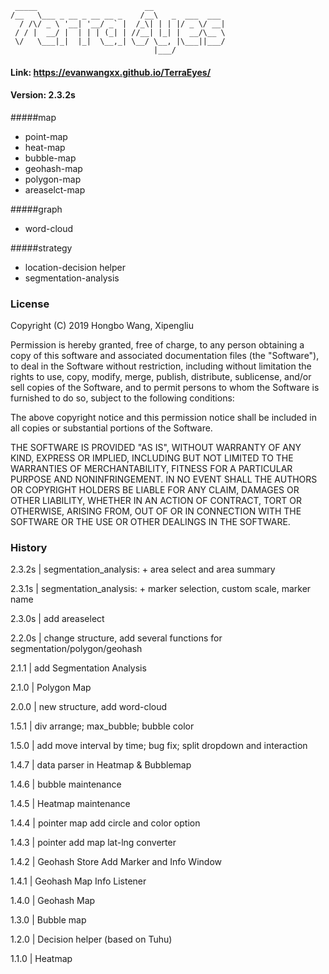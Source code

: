 


     _____                        __                
    /__   \___ _ __ _ __ __ _    /__\   _  ___  ___ 
      / /\/ _ \ '__| '__/ _` |  /_\| | | |/ _ \/ __|
     / / |  __/ |  | | | (_| | //__| |_| |  __/\__ \
     \/   \___|_|  |_|  \__,_| \__/ \__, |\___||___/
                                    |___/           


#### Link:  https://evanwangxx.github.io/TerraEyes/

#### Version: 2.3.2s

#####map

* point-map
* heat-map
* bubble-map
* geohash-map
* polygon-map
* areaselct-map

#####graph

* word-cloud

#####strategy

* location-decision helper
* segmentation-analysis

### License
Copyright (C) 2019 Hongbo Wang, Xipengliu 

Permission is hereby granted, free of charge, to any person obtaining a copy of this software and associated documentation files (the "Software"), to deal in the Software without restriction, including without limitation the rights to use, copy, modify, merge, publish, distribute, sublicense, and/or sell copies of the Software, and to permit persons to whom the Software is furnished to do so, subject to the following conditions:

The above copyright notice and this permission notice shall be included in all copies or substantial portions of the Software.

THE SOFTWARE IS PROVIDED "AS IS", WITHOUT WARRANTY OF ANY KIND, EXPRESS OR IMPLIED, INCLUDING BUT NOT LIMITED TO THE WARRANTIES OF MERCHANTABILITY, FITNESS FOR A PARTICULAR PURPOSE AND NONINFRINGEMENT. IN NO EVENT SHALL THE AUTHORS OR COPYRIGHT HOLDERS BE LIABLE FOR ANY CLAIM, DAMAGES OR OTHER LIABILITY, WHETHER IN AN ACTION OF CONTRACT, TORT OR OTHERWISE, ARISING FROM, OUT OF OR IN CONNECTION WITH THE SOFTWARE OR THE USE OR OTHER DEALINGS IN THE SOFTWARE.


### History

2.3.2s  | segmentation_analysis: + area select and area summary

2.3.1s  | segmentation_analysis: + marker selection, custom scale, marker name

2.3.0s  | add areaselect

2.2.0s  | change structure, add several functions for segmentation/polygon/geohash

2.1.1  | add Segmentation Analysis

2.1.0  | Polygon Map

2.0.0  | new structure, add word-cloud

1.5.1  | div arrange; max_bubble; bubble color 

1.5.0  | add move interval by time; bug fix; split dropdown and interaction

1.4.7  | data parser in Heatmap & Bubblemap

1.4.6  | bubble maintenance

1.4.5  | Heatmap maintenance

1.4.4  | pointer map add circle and color option

1.4.3  | pointer add map lat-lng converter

1.4.2  | Geohash Store Add Marker and Info Window

1.4.1  | Geohash Map Info Listener

1.4.0  | Geohash Map

1.3.0  | Bubble map

1.2.0  | Decision helper (based on Tuhu)

1.1.0  | Heatmap
